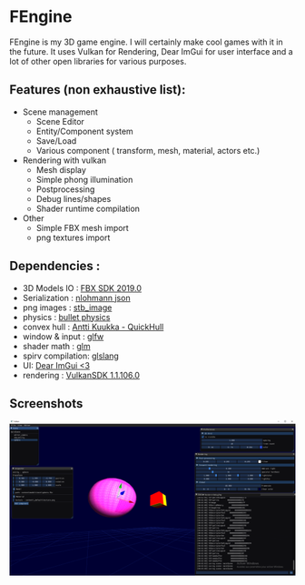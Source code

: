 # FEngine
FEngine is my 3D game engine. I will certainly make cool games with it in the future.
It uses Vulkan for Rendering, Dear ImGui for user interface and a lot of other open libraries for various purposes.

## Features (non exhaustive list): 
* Scene management
	 * Scene Editor
	 * Entity/Component system
	 * Save/Load
	 * Various component ( transform, mesh, material, actors etc.)
* Rendering with vulkan
	 * Mesh display
	 * Simple phong illumination
	 * Postprocessing
	 * Debug lines/shapes
	 * Shader runtime compilation
* Other
	 * Simple FBX mesh import
	 * png textures import

## Dependencies : 	
* 3D Models IO : [FBX SDK 2019.0](https://www.autodesk.com/developer-network/platform-technologies/fbx-sdk-2019-0)	
* Serialization : [nlohmann json](https://github.com/nlohmann/json)
* png images : [stb_image](https://github.com/nothings/stb)
* physics : [bullet physics](https://github.com/bulletphysics/bullet3/blob/master/LICENSE.txt)
* convex hull : [Antti Kuukka - QuickHull ](https://github.com/akuukka/quickhull)
* window & input : [glfw](https://github.com/glfw/glfw)
* shader math : [glm](https://github.com/g-truc/glm)
* spirv compilation: [glslang](https://github.com/KhronosGroup/glslang)
* UI: [Dear ImGui <3](https://github.com/ocornut/imgui)
* rendering : [VulkanSDK 1.1.106.0](https://vulkan.lunarg.com/sdk/home)
	
## Screenshots
![Editor preview](/FEngine/docs/screenshot.png)
